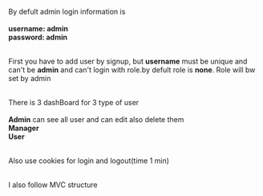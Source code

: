 By defult admin login information is<br><br>
<b>username: admin</b> <br>
<b>password: admin</b><br><br>

First you have to add user by signup, but <b>username</b> must be unique and can't be <b>admin</b> and can't login with role.by defult role is <b>none</b>. Role will bw set by admin<br><br>

There is 3 dashBoard for 3 type of user<br><br>
<b>Admin</b> can see all user and can edit also delete them<br>
<b>Manager</b><br>
<b>User</b><br><br>


Also use cookies for login and logout(time 1 min)<br><br>

I also follow MVC structure<br><br>
